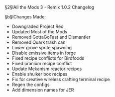 §2§lAll the Mods 3 - Remix 1.0.2 Changelog

§b§lChanges Made:
* Downgraded Project Red
* Updated Most of the Mods
* Removed GottaGoFast and Dismantler
* Removed Quark trash can
* Lower grove sprite spawning
* Disable emissive items in forge
* Fixed recipe conflicts for Birdfoods
* Fixed uranium recipe conflict
* Update Mekanism reactor recipes
* Enable shulker box recipes
* Fix for creative wireless crafting terminal recipe
* Regen the configs
* Add dimension names for JER